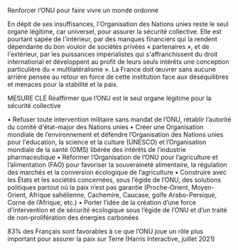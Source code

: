 Renforcer l’ONU pour faire vivre un monde ordonné

En dépit de ses insuffisances, l'Organisation des Nations unies reste le seul organe légitime, car universel, pour assurer la sécurité collective. Elle est pourtant sapée de l'intérieur, par des manques financiers qui la rendent dépendante du bon vouloir de sociétés privées « partenaires », et de l'extérieur, par les puissances impérialistes qui s'affranchissent du droit international et développent au profit de leurs seuls intérêts une conception particulière du « multilatéralisme ». La France doit œuvrer sans aucune arrière pensée au retour en force de cette institution face aux déséquilibres et menaces pour la stabilité et la paix.

MESURE CLÉ
Réaffirmer que l’ONU est le seul organe légitime pour la sécurité collective

• Refuser toute intervention militaire sans mandat de l’ONU, rétablir l’autorité du comité d'état-major des Nations unies
• Créer une Organisation mondiale de l’environnement et défendre l’Organisation des Nations unies pour l'éducation, la science et la culture (UNESCO) et l’Organisation mondiale de la santé (OMS) libérée des intérêts de l’industrie pharmaceutique
• Réformer l’Organisation de l’ONU pour l’agriculture et l’alimentation (FAO) pour favoriser la souveraineté alimentaire, la régulation des marchés et la conversion écologique de l’agriculture
• Construire avec les États et les sociétés concernées, sous l’égide de l’ONU, des solutions politiques partout où la paix n’est pas garantie (Proche-Orient, Moyen-Orient, Afrique sahélienne, Cachemire, Caucase, golfe Arabo-Persique, Corne de l’Afrique, etc.)
• Porter l’idée de la création d’une force d'intervention et de sécurité écologique sous l’égide de l’ONU et d’un traité de non-prolifération des énergies carbonées

83% des Français sont favorables à ce que l’ONU joue un rôle plus important pour assurer la paix sur Terre (Harris Interactive, juillet 2021)